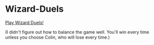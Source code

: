 # Wizard-Duels

[Play Wizard Duels!](http://natalieryder.github.io/wizard-duels/)

(I didn't figure out how to balance the game well. You'll win every time unless you choose Colin, who will lose every time.)
